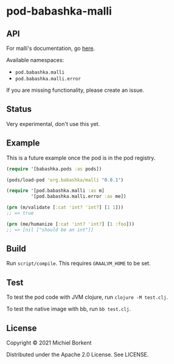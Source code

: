 # pod-babashka-malli

## API

For malli's documentation, go [here](https://github.com/metosin/malli).

Available namespaces:

- `pod.babashka.malli`
- `pod.babashka.malli.error`

If you are missing functionality, please create an issue.

## Status

Very experimental, don't use this yet.

## Example

This is a future example once the pod is in the pod registry.

``` clojure
(require '[babashka.pods :as pods])

(pods/load-pod 'org.babashka/malli "0.0.1")

(require '[pod.babashka.malli :as m]
         '[pod.babashka.malli.error :as me])

(prn (m/validate [:cat 'int? 'int?] [1 1]))
;; => true

(prn (me/humanize [:cat 'int? 'int?] [1 :foo]))
;; => [nil ["should be an int"]]
```

## Build

Run `script/compile`. This requires `GRAALVM_HOME` to be set.

## Test

To test the pod code with JVM clojure, run `clojure -M test.clj`.

To test the native image with bb, run `bb test.clj`.

## License

Copyright © 2021 Michiel Borkent

Distributed under the Apache 2.0 License. See LICENSE.
